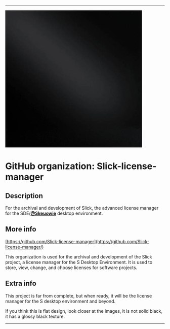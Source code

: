 
***

![SlickTexture.jpeg failed to load. The file may be missing or corrupt. Check the file path for errors first.](/AdditionalInfo/2/Slick-license-manager/SlickTexture.jpeg)

# GitHub organization: Slick-license-manager

## Description

For the archival and development of Slick, the advanced license manager for the SDE/**[@Skeuowie](https://github.com/Skeuowie/)** desktop environment.

## More info

[https://github.com/Slick-license-manager](https://github.com/Slick-license-manager/)

This organization is used for the archival and development of the Slick project, a license manager for the S Desktop Environment. It is used to store, view, change, and choose licenses for software projects.

## Extra info

This project is far from complete, but when ready, it will be the license manager for the S desktop environment and beyond.

If you think this is flat design, look closer at the images, it is not solid black, it has a glossy black texture.

***
